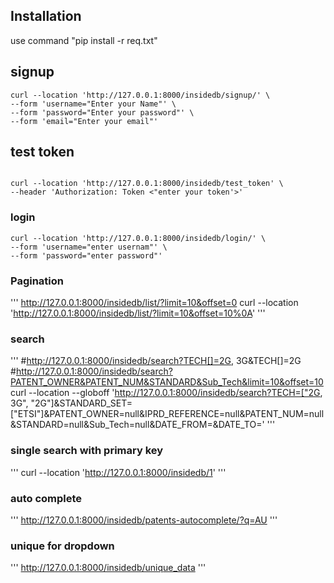 ## Installation

use command "pip install -r req.txt"

## signup

```
curl --location 'http://127.0.0.1:8000/insidedb/signup/' \
--form 'username="Enter your Name"' \
--form 'password="Enter your password"' \
--form 'email="Enter your email"'

```
## test token
```

curl --location 'http://127.0.0.1:8000/insidedb/test_token' \
--header 'Authorization: Token <"enter your token'>'
```

### login
```
curl --location 'http://127.0.0.1:8000/insidedb/login/' \
--form 'username="enter usernam"' \
--form 'password="enter password"'
```

### Pagination
'''
http://127.0.0.1:8000/insidedb/list/?limit=10&offset=0
curl --location 'http://127.0.0.1:8000/insidedb/list/?limit=10&offset=10%0A'
'''

### search
'''
#http://127.0.0.1:8000/insidedb/search?TECH[]=2G, 3G&TECH[]=2G
#http://127.0.0.1:8000/insidedb/search?PATENT_OWNER&PATENT_NUM&STANDARD&Sub_Tech&limit=10&offset=10
curl --location --globoff 'http://127.0.0.1:8000/insidedb/search?TECH=["2G, 3G", "2G"]&STANDARD_SET=["ETSI"]&PATENT_OWNER=null&IPRD_REFERENCE=null&PATENT_NUM=null&STANDARD=null&Sub_Tech=null&DATE_FROM=&DATE_TO='
'''

### single search with primary key
'''
curl --location 'http://127.0.0.1:8000/insidedb/1'
'''

### auto complete
'''
http://127.0.0.1:8000/insidedb/patents-autocomplete/?q=AU
'''

### unique for dropdown
'''
http://127.0.0.1:8000/insidedb/unique_data
'''